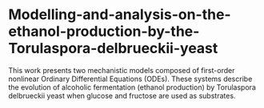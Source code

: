 # Modelling-and-analysis-on-the-ethanol-production-by-the-Torulaspora-delbrueckii-yeast
This work presents two mechanistic models composed of first-order nonlinear Ordinary Differential Equations (ODEs). These systems describe the evolution of alcoholic fermentation (ethanol production) by Torulaspora delbrueckii yeast when glucose and fructose are used as substrates.
